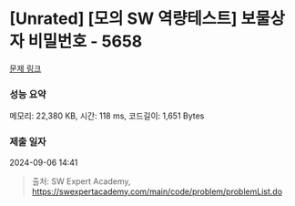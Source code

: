 # [Unrated] [모의 SW 역량테스트] 보물상자 비밀번호 - 5658 

[문제 링크](https://swexpertacademy.com/main/code/problem/problemDetail.do?contestProbId=AWXRUN9KfZ8DFAUo) 

### 성능 요약

메모리: 22,380 KB, 시간: 118 ms, 코드길이: 1,651 Bytes

### 제출 일자

2024-09-06 14:41



> 출처: SW Expert Academy, https://swexpertacademy.com/main/code/problem/problemList.do